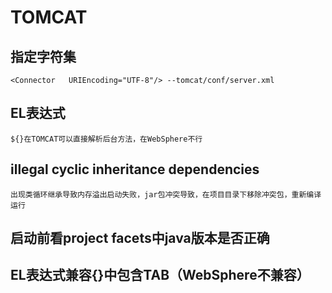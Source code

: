 # TOMCAT

## 指定字符集

    <Connector   URIEncoding="UTF-8"/> --tomcat/conf/server.xml

## EL表达式

    ${}在TOMCAT可以直接解析后台方法，在WebSphere不行

## illegal cyclic inheritance dependencies

    出现类循环继承导致内存溢出启动失败，jar包冲突导致，在项目目录下移除冲突包，重新编译运行

## 启动前看project facets中java版本是否正确

## EL表达式兼容{}中包含TAB（WebSphere不兼容）

